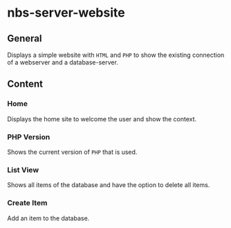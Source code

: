 # nbs-server-website
## General
Displays a simple website with `HTML` and `PHP` to show the existing connection of a webserver and a database-server.  
## Content
### Home
Displays the home site to welcome the user and show the context.
### PHP Version
Shows the current version of `PHP` that is used.
### List View
Shows all items of the database and have the option to delete all items.
### Create Item
Add an item to the database.

